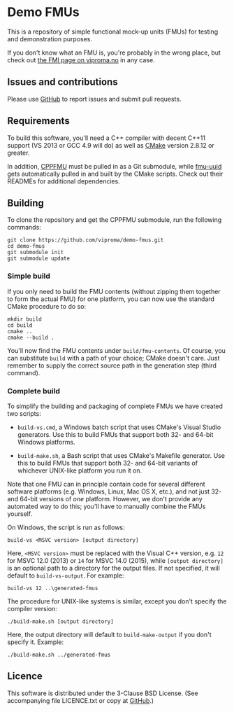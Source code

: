Demo FMUs
=========
This is a repository of simple functional mock-up units (FMUs) for testing and
demonstration purposes.

If you don't know what an FMU is, you're probably in the wrong place, but
check out [the FMI page on viproma.no](http://viproma.no/doku.php?id=vpf:fmi)
in any case.

Issues and contributions
------------------------
Please use [GitHub](http://github.com/viproma/demo-fmus) to report issues
and submit pull requests.

Requirements
------------
To build this software, you'll need a C++ compiler with decent C++11
support (VS 2013 or GCC 4.9 will do) as well as [CMake](https://cmake.org)
version 2.8.12 or greater.

In addition, [CPPFMU](https://github.com/viproma/cppfmu) must be pulled in as
a Git submodule, while [fmu-uuid](https://github.com/viproma/fmu-uuid) gets
automatically pulled in and built by the CMake scripts.  Check out their
READMEs for additional dependencies.

Building
--------
To clone the repository and get the CPPFMU submodule, run the following
commands:

    git clone https://github.com/viproma/demo-fmus.git
    cd demo-fmus
    git submodule init
    git submodule update

### Simple build
If you only need to build the FMU contents (without zipping them together to
form the actual FMU) for one platform, you can now use the standard CMake
procedure to do so:

    mkdir build
    cd build
    cmake ..
    cmake --build .

You'll now find the FMU contents under `build/fmu-contents`.  Of course, you
can substitute `build` with a path of your choice; CMake doesn't care.  Just
remember to supply the correct source path in the generation step (third
command).

### Complete build
To simplify the building and packaging of complete FMUs we have created two
scripts:

  * `build-vs.cmd`, a Windows batch script that uses CMake's Visual Studio
    generators. Use this to build FMUs that support both 32- and 64-bit
    Windows platforms.

  * `build-make.sh`, a Bash script that uses CMake's Makefile generator.
    Use this to build FMUs that support both 32- and 64-bit variants
    of whichever UNIX-like platform you run it on.

Note that one FMU can in principle contain code for several different software
platforms (e.g. Windows, Linux, Mac OS X, etc.), and not just 32- and 64-bit
versions of *one* platform.  However, we don't provide any automated way to
do this; you'll have to manually combine the FMUs yourself.

On Windows, the script is run as follows:

    build-vs <MSVC version> [output directory]

Here, `<MSVC version>` must be replaced with the Visual C++ version, e.g. `12`
for MSVC 12.0 (2013) or `14` for MSVC 14.0 (2015), while `[output directory]`
is an optional path to a directory for the output files.  If not specified,
it will default to `build-vs-output`.  For example:

    build-vs 12 ..\generated-fmus

The procedure for UNIX-like systems is similar, except you don't specify
the compiler version:

    ./build-make.sh [output directory]

Here, the output directory will default to `build-make-output` if you don't
specify it.  Example:

    ./build-make.sh ../generated-fmus

Licence
-------
This software is distributed under the 3-Clause BSD License.
(See accompanying file LICENCE.txt or copy at [GitHub](
https://github.com/viproma/demo-fmus/raw/master/LICENCE.txt).)
